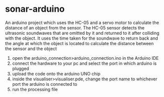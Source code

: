 # sonar-arduino
An arduino project which uses the HC-05 and a servo motor to calculate the distance of an object from the sensor. The HC-05 sensor detects the ultrasonic soundwaves that are omitted by it and returned to it after colliding with the object. It uses the time taken for the soundwave to return back and the angle at which the object is located to calculate the distance between the sensor and the object

1) open the arduino_connection>arduino_connection.ino in the Arduino IDE
2) connect the hardware to your pc and select the port in which arduino is plugged
3) upload the code onto the arduino UNO chip
4) inside the visualiser>visualiser.pde, change the port name to whichever port the arduino is connected to
5) run the processing file
